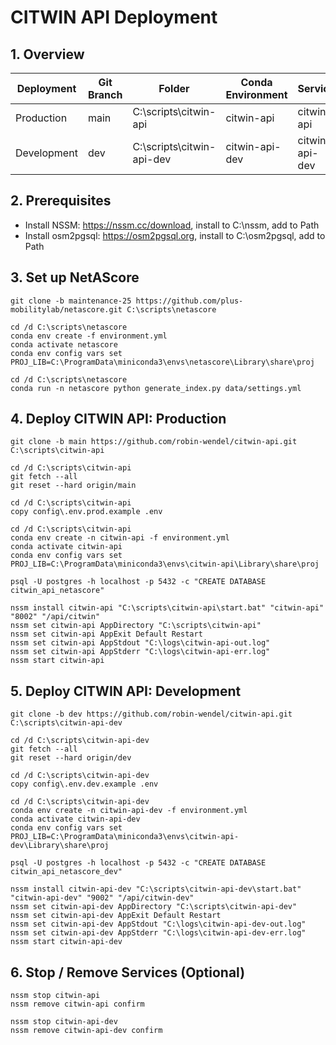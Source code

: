 # CITWIN API Deployment

## 1. Overview

| Deployment  | Git Branch | Folder                    | Conda Environment | Service        | Port | Web Route       | Environment File  |
|-------------|------------|---------------------------|-------------------|----------------|------|-----------------|-------------------|
| Production  | main       | C:\scripts\citwin-api     | citwin-api        | citwin-api     | 8002 | /api/citwin     | .env.prod.example |
| Development | dev        | C:\scripts\citwin-api-dev | citwin-api-dev    | citwin-api-dev | 9002 | /api/citwin/dev | .env.dev.example  |

## 2. Prerequisites

- Install NSSM: https://nssm.cc/download, install to C:\nssm, add to Path
- Install osm2pgsql: https://osm2pgsql.org, install to C:\osm2pgsql, add to Path

## 3. Set up NetAScore

```batch
git clone -b maintenance-25 https://github.com/plus-mobilitylab/netascore.git C:\scripts\netascore
```

```batch
cd /d C:\scripts\netascore
conda env create -f environment.yml
conda activate netascore
conda env config vars set PROJ_LIB=C:\ProgramData\miniconda3\envs\netascore\Library\share\proj
```

```batch
cd /d C:\scripts\netascore
conda run -n netascore python generate_index.py data/settings.yml
```

## 4. Deploy CITWIN API: Production

```batch
git clone -b main https://github.com/robin-wendel/citwin-api.git C:\scripts\citwin-api
```

```batch
cd /d C:\scripts\citwin-api
git fetch --all
git reset --hard origin/main
```

```batch
cd /d C:\scripts\citwin-api
copy config\.env.prod.example .env
```

```batch
cd /d C:\scripts\citwin-api
conda env create -n citwin-api -f environment.yml
conda activate citwin-api
conda env config vars set PROJ_LIB=C:\ProgramData\miniconda3\envs\citwin-api\Library\share\proj
```

```batch
psql -U postgres -h localhost -p 5432 -c "CREATE DATABASE citwin_api_netascore"
```

```batch
nssm install citwin-api "C:\scripts\citwin-api\start.bat" "citwin-api" "8002" "/api/citwin"
nssm set citwin-api AppDirectory "C:\scripts\citwin-api"
nssm set citwin-api AppExit Default Restart
nssm set citwin-api AppStdout "C:\logs\citwin-api-out.log"
nssm set citwin-api AppStderr "C:\logs\citwin-api-err.log"
nssm start citwin-api
```

## 5. Deploy CITWIN API: Development

```batch
git clone -b dev https://github.com/robin-wendel/citwin-api.git C:\scripts\citwin-api-dev
```

```batch
cd /d C:\scripts\citwin-api-dev
git fetch --all
git reset --hard origin/dev
```

```batch
cd /d C:\scripts\citwin-api-dev
copy config\.env.dev.example .env
```

```batch
cd /d C:\scripts\citwin-api-dev
conda env create -n citwin-api-dev -f environment.yml
conda activate citwin-api-dev
conda env config vars set PROJ_LIB=C:\ProgramData\miniconda3\envs\citwin-api-dev\Library\share\proj
```

```batch
psql -U postgres -h localhost -p 5432 -c "CREATE DATABASE citwin_api_netascore_dev"
```

```batch
nssm install citwin-api-dev "C:\scripts\citwin-api-dev\start.bat" "citwin-api-dev" "9002" "/api/citwin-dev"
nssm set citwin-api-dev AppDirectory "C:\scripts\citwin-api-dev"
nssm set citwin-api-dev AppExit Default Restart
nssm set citwin-api-dev AppStdout "C:\logs\citwin-api-dev-out.log"
nssm set citwin-api-dev AppStderr "C:\logs\citwin-api-dev-err.log"
nssm start citwin-api-dev
```

## 6. Stop / Remove Services (Optional)

```batch
nssm stop citwin-api
nssm remove citwin-api confirm
```

```batch
nssm stop citwin-api-dev
nssm remove citwin-api-dev confirm
```
